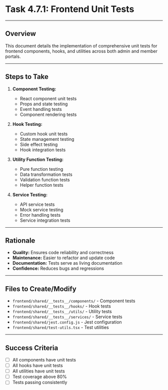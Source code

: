 # Task 4.7.1: Frontend Unit Tests

---

## Overview
This document details the implementation of comprehensive unit tests for frontend components, hooks, and utilities across both admin and member portals.

---

## Steps to Take
1. **Component Testing:**
   - React component unit tests
   - Props and state testing
   - Event handling tests
   - Component rendering tests

2. **Hook Testing:**
   - Custom hook unit tests
   - State management testing
   - Side effect testing
   - Hook integration tests

3. **Utility Function Testing:**
   - Pure function testing
   - Data transformation tests
   - Validation function tests
   - Helper function tests

4. **Service Testing:**
   - API service tests
   - Mock service testing
   - Error handling tests
   - Service integration tests

---

## Rationale
- **Quality:** Ensures code reliability and correctness
- **Maintenance:** Easier to refactor and update code
- **Documentation:** Tests serve as living documentation
- **Confidence:** Reduces bugs and regressions

---

## Files to Create/Modify
- `frontend/shared/__tests__/components/` - Component tests
- `frontend/shared/__tests__/hooks/` - Hook tests
- `frontend/shared/__tests__/utils/` - Utility tests
- `frontend/shared/__tests__/services/` - Service tests
- `frontend/shared/jest.config.js` - Jest configuration
- `frontend/shared/test-utils.tsx` - Test utilities

---

## Success Criteria
- [ ] All components have unit tests
- [ ] All hooks have unit tests
- [ ] All utilities have unit tests
- [ ] Test coverage above 80%
- [ ] Tests passing consistently 